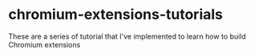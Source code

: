 # chromium-extensions-tutorials
These are a series of tutorial that I've implemented to learn how to build Chromium extensions
